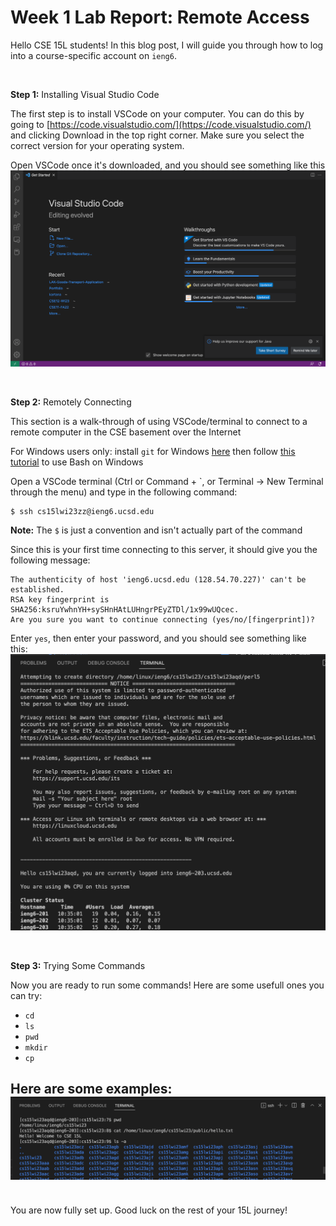 # Week 1 Lab Report: Remote Access
  
Hello CSE 15L students! In this blog post, I will guide you through how to log into a course-specific account on `ieng6`.

<br>

**Step 1:** Installing Visual Studio Code

The first step is to install VSCode on your computer. You can do this by going to [https://code.visualstudio.com/](https://code.visualstudio.com/) and clicking Download in the top right corner. Make sure you select the correct version for your operating system.

Open VSCode once it's downloaded, and you should see something like this
![Image](VSCode.png)

<br>

**Step 2:** Remotely Connecting

This section is a walk-through of using VSCode/terminal to connect to a remote computer in the CSE basement over the Internet

For Windows users only: install `git` for Windows [here](https://gitforwindows.org/) then follow [this tutorial](https://stackoverflow.com/questions/42606837/how-do-i-use-bash-on-windows-from-the-visual-studio-code-integrated-terminal/50527994#50527994) to use Bash on Windows

Open a VSCode terminal (Ctrl or Command + `, or Terminal → New Terminal through the menu) and type in the following command: 
```
$ ssh cs15lwi23zz@ieng6.ucsd.edu
```
**Note:** The `$` is just a convention and isn't actually part of the command

Since this is your first time connecting to this server, it should give you the following message:
```
The authenticity of host 'ieng6.ucsd.edu (128.54.70.227)' can't be established.
RSA key fingerprint is SHA256:ksruYwhnYH+sySHnHAtLUHngrPEyZTDl/1x99wUQcec.
Are you sure you want to continue connecting (yes/no/[fingerprint])?
```
Enter `yes`, then enter your password, and you should see something like this:
![image](remotelyConnecting.png)

<br>

**Step 3:** Trying Some Commands

Now you are ready to run some commands! Here are some usefull ones you can try:
* `cd`
* `ls`
* `pwd`
* `mkdir`
* `cp`

Here are some examples:
![image](runningCommands.png)
<br>
---
<br>
You are now fully set up. Good luck on the rest of your 15L journey!
